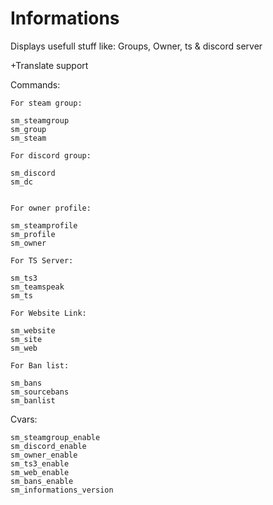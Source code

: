 # Informations

  Displays usefull stuff like: Groups, Owner, ts & discord server
  
  +Translate support

Commands:

    For steam group:
  
    sm_steamgroup
    sm_group
    sm_steam
  
    For discord group:
  
    sm_discord
    sm_dc
   
  
    For owner profile:
  
    sm_steamprofile
    sm_profile
    sm_owner
    
    For TS Server:
    
    sm_ts3
    sm_teamspeak
    sm_ts
	
	For Website Link:
	
	sm_website
	sm_site
	sm_web
	
	For Ban list:
	
	sm_bans
	sm_sourcebans
	sm_banlist
 
    
Cvars:

    sm_steamgroup_enable
    sm_discord_enable 
    sm_owner_enable 
    sm_ts3_enable 
	sm_web_enable
	sm_bans_enable
    sm_informations_version
